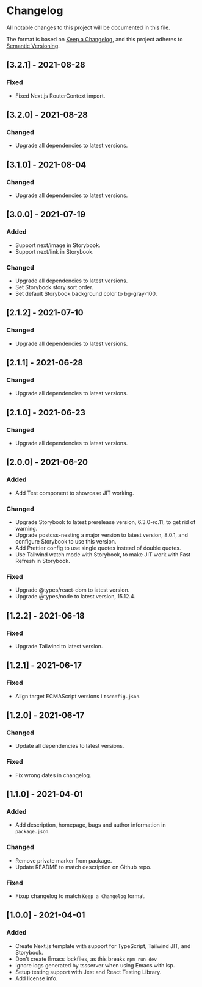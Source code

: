 # Changelog

All notable changes to this project will be documented in this file.

The format is based on [Keep a Changelog](https://keepachangelog.com/en/1.0.0/),
and this project adheres to [Semantic Versioning](https://semver.org/spec/v2.0.0.html).

## [3.2.1] - 2021-08-28

### Fixed

- Fixed Next.js RouterContext import.

## [3.2.0] - 2021-08-28

### Changed

- Upgrade all dependencies to latest versions.

## [3.1.0] - 2021-08-04

### Changed

- Upgrade all dependencies to latest versions.

## [3.0.0] - 2021-07-19

### Added

- Support next/image in Storybook.
- Support next/link in Storybook.

### Changed

- Upgrade all dependencies to latest versions.
- Set Storybook story sort order.
- Set default Storybook background color to bg-gray-100.

## [2.1.2] - 2021-07-10

### Changed

- Upgrade all dependencies to latest versions.

## [2.1.1] - 2021-06-28

### Changed

- Upgrade all dependencies to latest versions.

## [2.1.0] - 2021-06-23

### Changed

- Upgrade all dependencies to latest versions.

## [2.0.0] - 2021-06-20

### Added

- Add Test component to showcase JIT working.

### Changed

- Upgrade Storybook to latest prerelease version, 6.3.0-rc.11, to get rid of
  warning.
- Upgrade postcss-nesting a major version to latest version, 8.0.1, and
  configure Storybook to use this version.
- Add Prettier config to use single quotes instead of double quotes.
- Use Tailwind watch mode with Storybook, to make JIT work with Fast Refresh in
  Storybook.

### Fixed

- Upgrade @types/react-dom to latest version.
- Upgrade @types/node to latest version, 15.12.4.

## [1.2.2] - 2021-06-18

### Fixed

- Upgrade Tailwind to latest version.

## [1.2.1] - 2021-06-17

### Fixed

- Align target ECMAScript versions i `tsconfig.json`.

## [1.2.0] - 2021-06-17

### Changed

- Update all dependencies to latest versions.

### Fixed

- Fix wrong dates in changelog.

## [1.1.0] - 2021-04-01

### Added

- Add description, homepage, bugs and author information in `package.json`.

### Changed

- Remove private marker from package.
- Update README to match description on Github repo.

### Fixed

- Fixup changelog to match `Keep a Changelog` format.

## [1.0.0] - 2021-04-01

### Added

- Create Next.js template with support for TypeScript, Tailwind JIT, and Storybook.
- Don't create Emacs lockfiles, as this breaks `npm run dev`
- Ignore logs generated by tssserver when using Emacs with lsp.
- Setup testing support with Jest and React Testing Library.
- Add license info.
